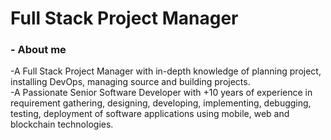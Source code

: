<h1>Full Stack Project Manager</h1>

### - About me
-A Full Stack Project Manager with in-depth knowledge of planning project, installing DevOps, managing source and building projects.  
-A Passionate Senior Software Developer with +10 years of experience in requirement gathering, designing, developing, implementing, debugging, testing, deployment of software applications using mobile, web and blockchain technologies.
